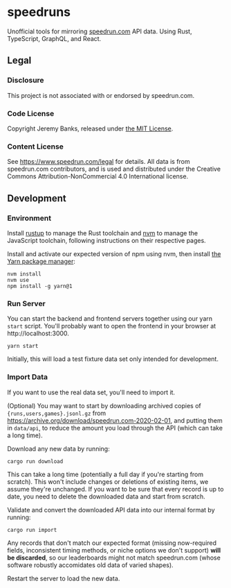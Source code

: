 # speedruns

Unofficial tools for mirroring [speedrun.com](https://www.speedrun.com/) API data. Using Rust, TypeScript, GraphQL, and React.

## Legal

### Disclosure

This project is not associated with or endorsed by speedrun.com.

### Code License

Copyright Jeremy Banks, released under [the MIT License](./LICENSE).

### Content License

See <https://www.speedrun.com/legal> for details. All data is from speedrun.com
contributors, and is used and distributed under the Creative Commons
Attribution-NonCommercial 4.0 International license.

## Development

### Environment

Install [rustup](https://rustup.rs/) to manage the Rust toolchain and [nvm](https://github.com/nvm-sh/nvm) to manage the JavaScript toolchain, following instructions on their respective pages.

Install and activate our expected version of npm using nvm, then install [the Yarn package manager](https://yarnpkg.com/):

```
nvm install
nvm use
npm install -g yarn@1
```

### Run Server

You can start the backend and frontend servers together using our yarn `start` script. You'll probably want to open the frontend in your browser at http://localhost:3000.

```
yarn start
```

Initially, this will load a test fixture data set only intended for development.

### Import Data

If you want to use the real data set, you'll need to import it.

(Optional) You may want to start by downloading archived copies of `{runs,users,games}.jsonl.gz` from
https://archive.org/download/speedrun.com-2020-02-01, and putting them in `data/api`, to reduce the amount you load through the API (which can take a long time).

Download any new data by running:

```
cargo run download
```

This can take a long time (potentially a full day if you're starting from scratch). This won't include changes or deletions of existing items, we assume they're unchanged. If you want to be sure that every record is up to date, you need to delete the downloaded data and start from scratch.

Validate and convert the downloaded API data into our internal format by running:

```
cargo run import
```

Any records that don't match our expected format (missing now-required fields, inconsistent timing methods, or niche options we don't support) **will be discarded**, so our leaderboards might not match speedrun.com (whose software robustly accomidates old data of varied shapes).

Restart the server to load the new data.
